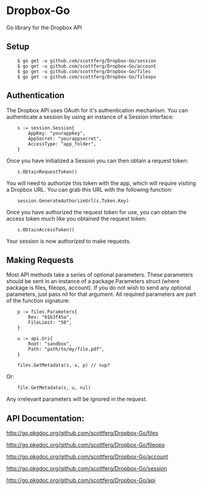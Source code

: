 Dropbox-Go
==========

Go library for the Dropbox API

## Setup

        $ go get -u github.com/scottferg/Dropbox-Go/session
        $ go get -u github.com/scottferg/Dropbox-Go/account
        $ go get -u github.com/scottferg/Dropbox-Go/files
        $ go get -u github.com/scottferg/Dropbox-Go/fileops

## Authentication

The Dropbox API uses OAuth for it's authentication mechanism. You can authenticate
a session by using an instance of a Session interface:

        s := session.Session{
            AppKey: "yourappkey",
            AppSecret: "yourappsecret",
            AccessType: "app_folder",
        }

Once you have initialized a Session you can then obtain a request token:

        s.ObtainRequestToken()

You will need to authorize this token with the app, which will require visiting
a Dropbox URL. You can grab this URL with the following function:

        session.GenerateAuthorizeUrl(s.Token.Key)

Once you have authorized the request token for use, you can obtain the access token
much like you obtained the request token:

        s.ObtainAccessToken()

Your session is now authorized to make requests.

## Making Requests

Most API methods take a series of optional parameters. These parameters should be sent in an instance of a
package.Parameters struct (where package is files, fileops, account). If you do not wish to send any optional
parameters, just pass nil for that argument. All required parameters are part of the function signature:

        p := files.Parameters{
            Rev: "01b3f45a",
            FileLimit: "50",
        }

        u := api.Uri{
            Root: "sandbox",
            Path: "path/to/my/file.pdf",
        }

        files.GetMetadata(s, u, p) // sup?

Or:

        file.GetMetadata(s, u, nil)

Any irrelevant parameters will be ignored in the request.

## API Documentation:

http://go.pkgdoc.org/github.com/scottferg/Dropbox-Go/files

http://go.pkgdoc.org/github.com/scottferg/Dropbox-Go/fileops

http://go.pkgdoc.org/github.com/scottferg/Dropbox-Go/account

http://go.pkgdoc.org/github.com/scottferg/Dropbox-Go/session

http://go.pkgdoc.org/github.com/scottferg/Dropbox-Go/api
